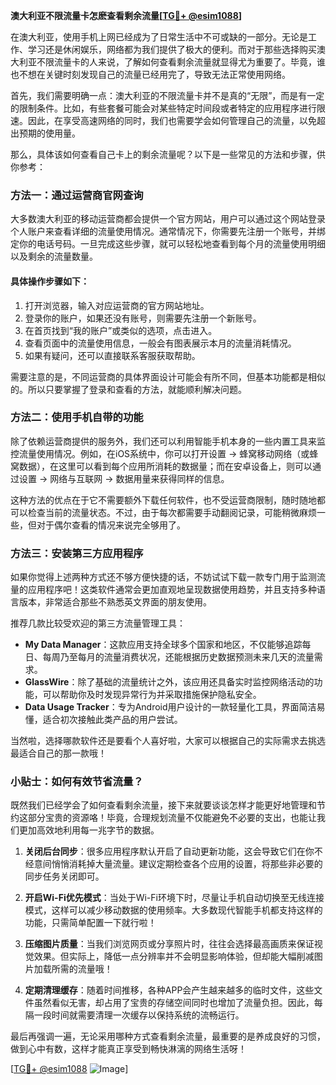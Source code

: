 **澳大利亚不限流量卡怎麽查看剩余流量[[TG💪+ @esim1088](https://t.me/s/esim1088)]**

在澳大利亚，使用手机上网已经成为了日常生活中不可或缺的一部分。无论是工作、学习还是休闲娱乐，网络都为我们提供了极大的便利。而对于那些选择购买澳大利亚不限流量卡的人来说，了解如何查看剩余流量就显得尤为重要了。毕竟，谁也不想在关键时刻发现自己的流量已经用完了，导致无法正常使用网络。

首先，我们需要明确一点：澳大利亚的不限流量卡并不是真的“无限”，而是有一定的限制条件。比如，有些套餐可能会对某些特定时间段或者特定的应用程序进行限速。因此，在享受高速网络的同时，我们也需要学会如何管理自己的流量，以免超出预期的使用量。

那么，具体该如何查看自己卡上的剩余流量呢？以下是一些常见的方法和步骤，供你参考：

### 方法一：通过运营商官网查询

大多数澳大利亚的移动运营商都会提供一个官方网站，用户可以通过这个网站登录个人账户来查看详细的流量使用情况。通常情况下，你需要先注册一个账号，并绑定你的电话号码。一旦完成这些步骤，就可以轻松地查看到每个月的流量使用明细以及剩余的流量数量。

#### 具体操作步骤如下：
1. 打开浏览器，输入对应运营商的官方网站地址。
2. 登录你的账户，如果还没有账号，则需要先注册一个新账号。
3. 在首页找到“我的账户”或类似的选项，点击进入。
4. 查看页面中的流量使用信息，一般会有图表展示本月的流量消耗情况。
5. 如果有疑问，还可以直接联系客服获取帮助。

需要注意的是，不同运营商的具体界面设计可能会有所不同，但基本功能都是相似的。所以只要掌握了登录和查看的方法，就能顺利解决问题。

### 方法二：使用手机自带的功能

除了依赖运营商提供的服务外，我们还可以利用智能手机本身的一些内置工具来监控流量使用情况。例如，在iOS系统中，你可以打开设置 -> 蜂窝移动网络（或蜂窝数据），在这里可以看到每个应用所消耗的数据量；而在安卓设备上，则可以通过设置 -> 网络与互联网 -> 数据用量来获得同样的信息。

这种方法的优点在于它不需要额外下载任何软件，也不受运营商限制，随时随地都可以检查当前的流量状态。不过，由于每次都需要手动翻阅记录，可能稍微麻烦一些，但对于偶尔查看的情况来说完全够用了。

### 方法三：安装第三方应用程序

如果你觉得上述两种方式还不够方便快捷的话，不妨试试下载一款专门用于监测流量的应用程序吧！这类软件通常会更加直观地呈现数据使用趋势，并且支持多种语言版本，非常适合那些不熟悉英文界面的朋友使用。

推荐几款比较受欢迎的第三方流量管理工具：
- **My Data Manager**：这款应用支持全球多个国家和地区，不仅能够追踪每日、每周乃至每月的流量消费状况，还能根据历史数据预测未来几天的流量需求。
- **GlassWire**：除了基础的流量统计之外，该应用还具备实时监控网络活动的功能，可以帮助你及时发现异常行为并采取措施保护隐私安全。
- **Data Usage Tracker**：专为Android用户设计的一款轻量化工具，界面简洁易懂，适合初次接触此类产品的用户尝试。

当然啦，选择哪款软件还是要看个人喜好啦，大家可以根据自己的实际需求去挑选最适合自己的那一款哦！

### 小贴士：如何有效节省流量？

既然我们已经学会了如何查看剩余流量，接下来就要谈谈怎样才能更好地管理和节约这部分宝贵的资源咯！毕竟，合理规划流量不仅能避免不必要的支出，也能让我们更加高效地利用每一兆字节的数据。

1. **关闭后台同步**：很多应用程序默认开启了自动更新功能，这会导致它们在你不经意间悄悄消耗掉大量流量。建议定期检查各个应用的设置，将那些非必要的同步任务关闭即可。
   
2. **开启Wi-Fi优先模式**：当处于Wi-Fi环境下时，尽量让手机自动切换至无线连接模式，这样可以减少移动数据的使用频率。大多数现代智能手机都支持这样的功能，只需简单配置一下就行啦！

3. **压缩图片质量**：当我们浏览网页或分享照片时，往往会选择最高画质来保证视觉效果。但实际上，降低一点分辨率并不会明显影响体验，但却能大幅削减图片加载所需的流量哦！

4. **定期清理缓存**：随着时间推移，各种APP会产生越来越多的临时文件，这些文件虽然看似无害，却占用了宝贵的存储空间同时也增加了流量负担。因此，每隔一段时间就需要清理一次缓存以保持系统的流畅运行。

最后再强调一遍，无论采用哪种方式查看剩余流量，最重要的是养成良好的习惯，做到心中有数，这样才能真正享受到畅快淋漓的网络生活呀！

[[TG💪+ @esim1088](https://t.me/s/esim1088) ![Image](https://i.postimg.cc/4NQfJmqS/Snipaste-2025-05-13-00-14-12.png)]